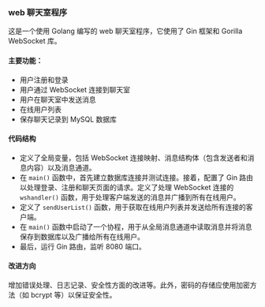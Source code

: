 ### web 聊天室程序
这是一个使用 Golang 编写的 web 聊天室程序，它使用了 Gin 框架和 Gorilla WebSocket 库。


#### 主要功能：

* 用户注册和登录
* 用户通过 WebSocket 连接到聊天室
* 用户在聊天室中发送消息
* 在线用户列表
* 保存聊天记录到 MySQL 数据库
 
#### 代码结构

* 定义了全局变量，包括 WebSocket 连接映射、消息结构体（包含发送者和消息内容）以及消息通道。
* 在 `main()` 函数中，首先建立数据库连接并测试连接。接着，配置了 Gin 路由以处理登录、注册和聊天页面的请求。定义了处理 WebSocket 连接的 `wshandler()` 函数，用于处理客户端发送的消息并广播到所有在线用户。
* 定义了 `sendUserList()` 函数，用于获取在线用户列表并发送给所有连接的客户端。
* 在 `main()` 函数中启动了一个协程，用于从全局消息通道中读取消息并将消息保存到数据库以及广播给所有在线用户。
* 最后，运行 Gin 路由，监听 8080 端口。


#### 改进方向
增加错误处理、日志记录、安全性方面的改进等。此外，密码的存储应使用加密方法（如 bcrypt 等）以保证安全性。

